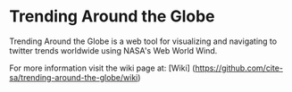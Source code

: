 # Trending Around the Globe
Trending Around the Globe is a web tool for visualizing and navigating to twitter trends worldwide using NASA's Web World Wind.

For more information visit the wiki page at: [Wiki] (https://github.com/cite-sa/trending-around-the-globe/wiki)

